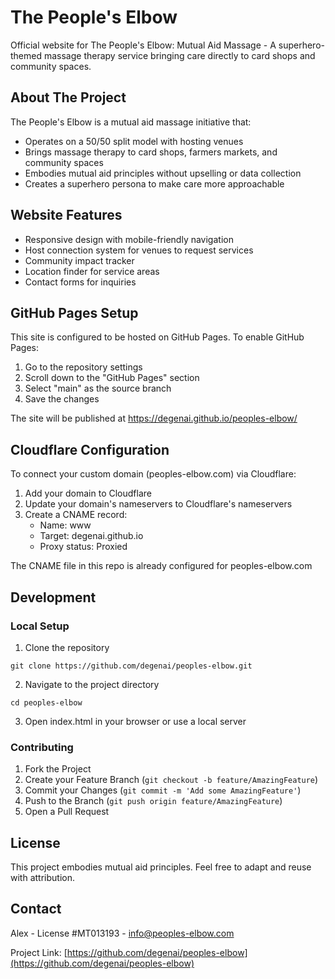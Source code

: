 # The People's Elbow

Official website for The People's Elbow: Mutual Aid Massage - A superhero-themed massage therapy service bringing care directly to card shops and community spaces.

## About The Project

The People's Elbow is a mutual aid massage initiative that:
- Operates on a 50/50 split model with hosting venues
- Brings massage therapy to card shops, farmers markets, and community spaces
- Embodies mutual aid principles without upselling or data collection
- Creates a superhero persona to make care more approachable

## Website Features

- Responsive design with mobile-friendly navigation
- Host connection system for venues to request services
- Community impact tracker
- Location finder for service areas
- Contact forms for inquiries

## GitHub Pages Setup

This site is configured to be hosted on GitHub Pages. To enable GitHub Pages:

1. Go to the repository settings
2. Scroll down to the "GitHub Pages" section
3. Select "main" as the source branch
4. Save the changes

The site will be published at https://degenai.github.io/peoples-elbow/

## Cloudflare Configuration

To connect your custom domain (peoples-elbow.com) via Cloudflare:

1. Add your domain to Cloudflare
2. Update your domain's nameservers to Cloudflare's nameservers
3. Create a CNAME record:
   - Name: www
   - Target: degenai.github.io
   - Proxy status: Proxied

The CNAME file in this repo is already configured for peoples-elbow.com

## Development

### Local Setup

1. Clone the repository
```
git clone https://github.com/degenai/peoples-elbow.git
```

2. Navigate to the project directory
```
cd peoples-elbow
```

3. Open index.html in your browser or use a local server

### Contributing

1. Fork the Project
2. Create your Feature Branch (`git checkout -b feature/AmazingFeature`)
3. Commit your Changes (`git commit -m 'Add some AmazingFeature'`)
4. Push to the Branch (`git push origin feature/AmazingFeature`)
5. Open a Pull Request

## License

This project embodies mutual aid principles. Feel free to adapt and reuse with attribution.

## Contact

Alex - License #MT013193 - info@peoples-elbow.com

Project Link: [https://github.com/degenai/peoples-elbow](https://github.com/degenai/peoples-elbow)